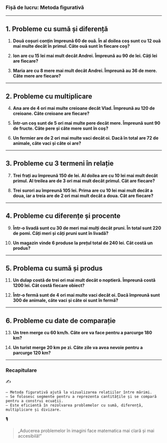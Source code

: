### Fișă de lucru: Metoda figurativă

---

## **1. Probleme cu sumă și diferență**

1. **Două coșuri conțin împreună 60 de ouă. În al doilea coș sunt cu 12 ouă mai multe decât în primul. Câte ouă sunt în fiecare coș?**

2. **Ion are cu 15 lei mai mult decât Andrei. Împreună au 90 de lei. Câți lei are fiecare?**

3. **Maria are cu 8 mere mai mult decât Andrei. Împreună au 36 de mere. Câte mere are fiecare?**

---

## **2. Probleme cu multiplicare**

4. **Ana are de 4 ori mai multe creioane decât Vlad. Împreună au 120 de creioane. Câte creioane are fiecare?**

5. **Într-un coș sunt de 5 ori mai multe pere decât mere. Împreună sunt 90 de fructe. Câte pere și câte mere sunt în coș?**

6. **Un fermier are de 2 ori mai multe vaci decât oi. Dacă în total are 72 de animale, câte vaci și câte oi are?**

---

## **3. Probleme cu 3 termeni în relație**

7. **Trei frați au împreună 150 de lei. Al doilea are cu 10 lei mai mult decât primul. Al treilea are de 3 ori mai mult decât primul. Cât are fiecare?**

8. **Trei surori au împreună 105 lei. Prima are cu 10 lei mai mult decât a doua, iar a treia are de 2 ori mai mult decât a doua. Cât are fiecare?**

---

## **4. Probleme cu diferențe și procente**

9. **Într-o livadă sunt cu 30 de meri mai mulți decât pruni. În total sunt 220 de pomi. Câți meri și câți pruni sunt în livadă?**

10. **Un magazin vinde 6 produse la prețul total de 240 lei. Cât costă un produs?**

---

## **5. Problema cu sumă și produs**

11. **Un dulap costă de trei ori mai mult decât o noptieră. Împreună costă 1200 lei. Cât costă fiecare obiect?**

12. **Într-o fermă sunt de 4 ori mai multe vaci decât oi. Dacă împreună sunt 300 de animale, câte vaci și câte oi sunt în fermă?**

---

## **6. Probleme cu date de comparație**

13. **Un tren merge cu 60 km/h. Câte ore va face pentru a parcurge 180 km?**

14. **Un turist merge 20 km pe zi. Câte zile va avea nevoie pentru a parcurge 120 km?**

---

### **Recapitulare**

✍️

```
– Metoda figurativă ajută la vizualizarea relațiilor între mărimi.  
– Se folosesc segmente pentru a reprezenta cantitățile și se compară pentru a construi ecuații.
– Este eficientă în rezolvarea problemelor cu sumă, diferență, multiplicare și divizare.
```

🎙️

> „Aducerea problemelor în imagini face matematica mai clară și mai accesibilă!”
